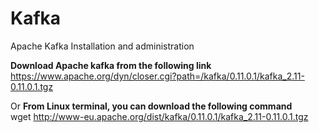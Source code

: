 # Kafka
Apache Kafka Installation and administration

<b>Download Apache kafka from the following link</b> <br/>
https://www.apache.org/dyn/closer.cgi?path=/kafka/0.11.0.1/kafka_2.11-0.11.0.1.tgz

Or <b>From Linux terminal, you can download the following command</b> <br/>
wget http://www-eu.apache.org/dist/kafka/0.11.0.1/kafka_2.11-0.11.0.1.tgz

